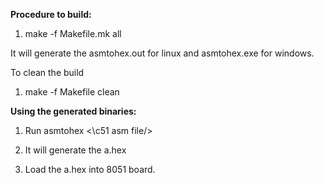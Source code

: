 **Procedure to build:**

1. make -f Makefile.mk all

It will generate the asmtohex.out for linux and asmtohex.exe for windows.

To clean the build

1. make -f Makefile clean

**Using the generated binaries:**

1. Run asmtohex <\c51 asm file/>

2. It will generate the a.hex

3. Load the a.hex into 8051 board.

